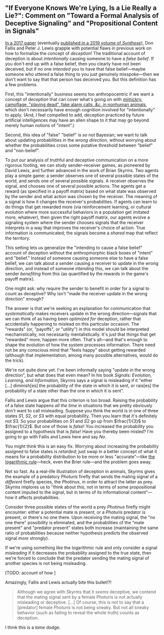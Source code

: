 ## "If Everyone Knows We're Lying, Is a Lie Really a Lie?": Comment on "Toward a Formal Analysis of Deceptive Signaling" and "Propositional Content in Signals"

[In a 2017 paper](http://philsci-archive.pitt.edu/13337/) (eventually [published in a 2019 volume of _Synthese_](https://link.springer.com/article/10.1007/s11229-017-1536-3)), Don Fallis and Peter J. Lewis grapple with potential flaws in previous work on how to formalize the concept of _deception_! The traditional account of deception is about _intentionally_ causing someone to have a _false belief_. If you don't end up with a false belief, then you clearly have not been deceived, but if no one _intended_ you to have that false belief—maybe someone who uttered a false thing to you just genuinely misspoke—then we don't want to say that that person has deceived you. But this definition has a few problems.

First, this "intentionally" business seems too anthropocentric if we want a concept of _deception_ that can cover what's going on with [mimickry, camoflage, "playing dead", fake alarm calls, _&c._ in nonhuman animals](https://en.wikipedia.org/wiki/Deception_in_animals), which don't necessarily have enough cognition involved for "intentionally" to apply. (And, I feel compelled to add, deception practiced by future artificial intelligences may have an alien shape to it that may go beyond merely human notions of "intent".)

Second, this idea of "false" "belief" is _so_ not Bayesian; we want to talk about updating probabilities in the _wrong direction_, without worrying about whether the probabilities cross some putative threshold between "belief" and "non-belief".

To put our analysis of truthful and deceptive communication on a more rigorous footing, we can study sender–receiver games, as pioneered by David Lewis, and further advanced in the work of Brian Skyrms. Two agents play a simple game: a sender observes one of several possible states of the world, and sends one of several possible signals. A receiver observes the signal, and chooses one of several possible actions. The agents get a reward (as specified in a payoff matrix) based on what state was observed by the sender and what action was chosen by the receiver. The meaning of a signal is how it changes the receiver's probabilities. If agents can learn to do things that get rewarded more (via reinforcement learning, or cultural evolution where more successful behaviors in a population get imitated more, whatever), then given the right payoff matrix, our agents evolve a signaling system where the sender chooses signals that the receiver interprets in a way that improves the receiver's choice of action. True information is communicated; the signals become a _shared_ map that reflect the territory.

This setting lets us generalize the "intending to cause a false belief" account of deception without the anthropmorphic black boxes of "intent" and "belief." Instead of someone causing someone else to have a false belief, we can talk about a sender causing a receiver to update in the wrong direction, and instead of someone _intending_ this, we can talk about the sender _benefiting_ from this (as quantified by the rewards in the game's payoff matrix).

One might ask: why require the sender to benefit in order for a signal to count as deceptive? Why isn't "made the receiver update in the wrong direction" enough?

The answer is that we're seeking an explanation for communication that _systematically_ makes receivers update in the wrong direction—signals that we can think of as having been _optimized for_ deception, rather that accidentally happening to mislead on this particular occasion. The "rewards" (or, "payoffs", or "utility") in this model should be interpreted mechanistically, not necessarily mentalistically. It's _just_ that things that get "rewarded" more, happen more often. That's all—and that's enough to shape the evolution of how the system processes information. There need not be any conscious mind that "feels happy" about getting rewarded (although that implementation, among many possible alternatives, would do the trick).

We're not quite done yet. I've been informally saying "update in the wrong direction", but what does that even mean? In his book _Signals: Evolution, Learning, and Information_, Skyrms says a signal is misleading if it "either [...] diminish[es] the probability of the state in which it is sent, or rais[es] the probability of a state other than the one in which it is sent".

Fallis and Lewis argue that this criterion is too broad. Raising the probability of a false state happens _all the time_ in situations that we pretty obviously don't want to call misleading. Suppose you think the world is in one of three states $S1$, $S2$, or $S3$ with equal probability. Then you learn that it's definitely not $S3$. So your probabilities on $S1$ and $S2$ go up from $\frac{1}{3}$ to $\frac{1}{2}$. But one of those is _false_! You increased the probability you assigned to a hypothesis that is _false_! Have you thereby been misled? I'm going to go with Fallis and Lewis here and say _No_.

You might think this is an easy fix. Worrying about increasing the probability assigned to false states is _retarded_; just swap in a better concept of what it means for a probability distribution to be more or less "accurate"—like [the logarithmic rule](https://www.lesswrong.com/posts/afmj8TKAqH6F2QMfZ/a-technical-explanation-of-technical-explanation)—heck, even the Brier rule—and the problem goes away.

Not so fast. As a real-life illustration of deception in animals, Skyrms gives the example of a predatory _Photuris_ firefly that sends the mating signal of a _different_ firefly species, the _Photinus_, in order to attract the latter as prey. Skyrms implores us to "think about this, not in terms of some propositional content imputed to the signal, but in terms of its informational content"—how it affects probabilities.

Consider three possible states of the world a prey _Photinus_ firefly might encounter: either a potential mate is present, or a _Photuris_ predator is present, or there's no one there. Upon receiving the mating signal, the "no one there" possibility is eliminated, and the probabilities of the "mate present" and "predator present" states both increase (maintaining the same ratio of probabilities because neither hypothesis predicts the observed signal _more_ strongly).

If we're using something like the logarithmic rule and only consider a signal _misleading_ if it decreases the probability assigned to the true state, then we're forced to conclude that the predator sending the mating signal of another species is not being misleading.

[TODO: account of how ]

Amazingly, Fallis and Lewis actually bite this bullet!?!

> Although we agree with Skyrms that it _seems_ deceptive, we contend that the mating signal sent by a female Photuris is not actually misleading or deceptive. [...] Of course, this is not to say that a [predator] female _Photuris_ is not being sneaky. But not all sneaky behavior (such as failing to reveal the whole truth) counts as deception.

I think this is a _lame_ dodge.
